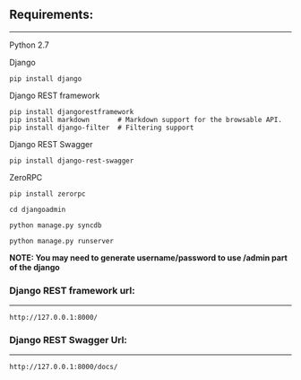 ## Requirements:
-----------------

Python 2.7

Django

    pip install django
    
Django REST framework
    
    pip install djangorestframework
    pip install markdown       # Markdown support for the browsable API.
    pip install django-filter  # Filtering support
    
Django REST Swagger

    pip install django-rest-swagger

ZeroRPC

    pip install zerorpc

    cd djangoadmin
    
    python manage.py syncdb
    
    python manage.py runserver





**NOTE: You may need to generate username/password to use /admin part of the django**



### Django REST framework url:
-----------------------------

    http://127.0.0.1:8000/

### Django REST Swagger Url:
----------------------------

    http://127.0.0.1:8000/docs/
